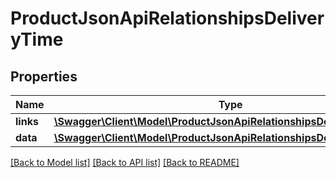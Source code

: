 # ProductJsonApiRelationshipsDeliveryTime

## Properties
Name | Type | Description | Notes
------------ | ------------- | ------------- | -------------
**links** | [**\Swagger\Client\Model\ProductJsonApiRelationshipsDeliveryTimeLinks**](ProductJsonApiRelationshipsDeliveryTimeLinks.md) |  | [optional] 
**data** | [**\Swagger\Client\Model\ProductJsonApiRelationshipsDeliveryTimeData**](ProductJsonApiRelationshipsDeliveryTimeData.md) |  | [optional] 

[[Back to Model list]](../../README.md#documentation-for-models) [[Back to API list]](../../README.md#documentation-for-api-endpoints) [[Back to README]](../../README.md)


